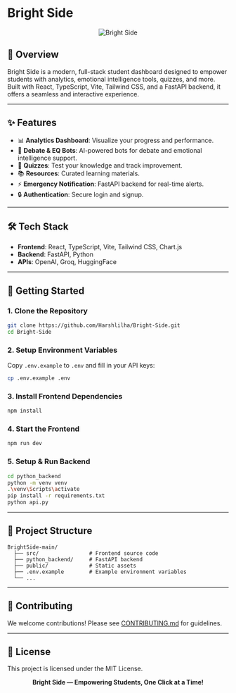 # Bright Side

<p align="center">
  <img src="https://img.shields.io/badge/Empowering%20Students-Bright%20Side-blueviolet?style=for-the-badge" alt="Bright Side" />
</p>

## 🚀 Overview
Bright Side is a modern, full-stack student dashboard designed to empower students with analytics, emotional intelligence tools, quizzes, and more. Built with React, TypeScript, Vite, Tailwind CSS, and a FastAPI backend, it offers a seamless and interactive experience.

---

## ✨ Features
- 📊 **Analytics Dashboard**: Visualize your progress and performance.
- 🤖 **Debate & EQ Bots**: AI-powered bots for debate and emotional intelligence support.
- 📝 **Quizzes**: Test your knowledge and track improvement.
- 📚 **Resources**: Curated learning materials.
- ⚡ **Emergency Notification**: FastAPI backend for real-time alerts.
- 🔒 **Authentication**: Secure login and signup.

---

## 🛠️ Tech Stack
- **Frontend**: React, TypeScript, Vite, Tailwind CSS, Chart.js
- **Backend**: FastAPI, Python
- **APIs**: OpenAI, Groq, HuggingFace

---

## 🚦 Getting Started

### 1. Clone the Repository
```bash
git clone https://github.com/Harshlilha/Bright-Side.git
cd Bright-Side
```

### 2. Setup Environment Variables
Copy `.env.example` to `.env` and fill in your API keys:
```bash
cp .env.example .env
```

### 3. Install Frontend Dependencies
```bash
npm install
```

### 4. Start the Frontend
```bash
npm run dev
```

### 5. Setup & Run Backend
```bash
cd python_backend
python -m venv venv
.\venv\Scripts\activate
pip install -r requirements.txt
python api.py
```

---

## 📂 Project Structure
```
BrightSide-main/
  ├── src/                # Frontend source code
  ├── python_backend/     # FastAPI backend
  ├── public/             # Static assets
  ├── .env.example        # Example environment variables
  └── ...
```

---

## 🤝 Contributing
We welcome contributions! Please see [CONTRIBUTING.md](CONTRIBUTING.md) for guidelines.

---

## 📄 License
This project is licensed under the MIT License.

<p align="center">
  <b>Bright Side — Empowering Students, One Click at a Time!</b>
</p>